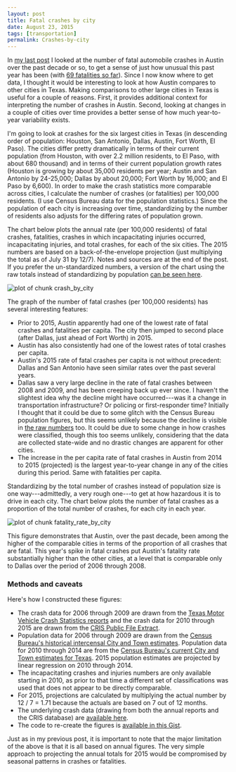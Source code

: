 ```yaml
---
layout: post
title: Fatal crashes by city
date: August 23, 2015
tags: [transportation]
permalink: Crashes-by-city
---
```


In [my last post]({{site.url}}/Crashes-in-Austin-and-Travis-Co/) I looked at the number of fatal automobile crashes in Austin over the past decade or so, to get a sense of just how unusual this past year has been (with [69 fatalities so far](http://kxan.com/2015/08/19/southbound-i-35-closed-at-airport-blvd-after-fatal-crash/)). Since I now know where to get data, I thought it would be interesting to look at how Austin compares to other cities in Texas. Making comparisons to other large cities in Texas is useful for a couple of reasons. First, it provides additional context for interpreting the number of crashes in Austin. Second, looking at changes in a couple of cities over time provides a better sense of how much year-to-year variability exists. 

I'm going to look at crashes for the six largest cities in Texas (in descending order of population: Houston, San Antonio, Dallas, Austin, Fort Worth, El Paso). The cities differ pretty dramatically in terms of their current population (from Houston, with over 2.2 million residents, to El Paso, with about 680 thousand) and in terms of their current population growth rates (Houston is growing by about 35,000 residents per year; Austin and San Antonio by 24-25,000; Dallas by about 20,000; Fort Worth by 16,000; and El Paso by 6,600). In order to make the crash statistics more comparable across cities, I calculate the number of crashes (or fatalities) per 100,000 residents. (I use Census Bureau data for the population statistics.) Since the population of each city is increasing over time, standardizing by the number of residents also adjusts for the differing rates of population grown. 

The chart below plots the annual rate (per 100,000 residents) of fatal crashes, fatalities, crashes in which incapacitating injuries occurred, incapacitating injuries, and total crashes, for each of the six cities. The 2015 numbers are based on a back-of-the-envelope projection (just multiplying the total as of July 31 by 12/7). Notes and sources are at the end of the post. If you prefer the un-standardized numbers, a version of the chart using the raw totals instead of standardizing by population [can be seen here]({{site.url}}/figure/2015-08-23-Crashes-by-city/crash_by_city-2-1.png).



![plot of chunk crash_by_city]({{site.url}}/figure/2015-08-23-Crashes-by-city/crash_by_city-1.png) 



The graph of the number of fatal crashes (per 100,000 residents) has several interesting features:

* Prior to 2015, Austin apparently had one of the lowest rate of fatal crashes and fatalities per capita. The city then jumped to second place (after Dallas, just ahead of Fort Worth) in 2015.
* Austin has also consistently had one of the lowest rates of total crashes per capita. 
* Austin's 2015 rate of fatal crashes per capita is not without precedent: Dallas and San Antonio have seen similar rates over the past several years.
* Dallas saw a very large decline in the rate of fatal crashes between 2008 and 2009, and has been creeping back up ever since. I haven't the slightest idea why the decline might have occurred---was it a change in transportation infrastructure? Or policing or first-responder time? Initially I thought that it could be due to some glitch with the Census Bureau population figures, but this seems unlikely because the decline is visible in [the raw numbers]({{site.url}}/figure/2015-08-23-Crashes-by-city/crash_by_city-2-1.png) too. It could be due to some change in how crashes were classified, though this too seems unlikely, considering that the data are collected state-wide and no drastic changes are apparent for other cities.
* The increase in the per capita rate of fatal crashes in Austin from 2014 to 2015 (projected) is the largest year-to-year change in any of the cities during this period. Same with fatalities per capita.

Standardizing by the total number of crashes instead of population size is one way---admittedly, a very rough one---to get at how hazardous it is to drive in each city. The chart below plots the number of fatal crashes as a proportion of the total number of crashes, for each city in each year. 

![plot of chunk fatality_rate_by_city]({{site.url}}/figure/2015-08-23-Crashes-by-city/fatality_rate_by_city-1.png) 

This figure demonstrates that Austin, over the past decade, been among the higher of the comparable cities in terms of the proportion of all crashes that are fatal. This year's spike in fatal crashes put Austin's fatality rate substantially higher than the other cities, at a level that is comparable only to Dallas over the period of 2006 through 2008. 

### Methods and caveats

Here's how I constructed these figures:

* The crash data for 2006 through 2009 are drawn from the [Texas Motor Vehicle Crash Statistics reports](http://www.txdot.gov/government/enforcement/annual-summary.html) and the crash data for 2010 through 2015 are drawn from the [CRIS Public File Extract](http://www.txdot.gov/government/enforcement/data-access.html).
* Population data for 2006 through 2009 are drawn from the [Census Bureau's historical intercensal City and Town estimates](http://www.census.gov/popest/data/intercensal/cities/cities2010.html). Population data for 2010 through 2014 are from the [Census Bureau's current City and Town estimates for Texas](http://www.census.gov/popest/data/intercensal/cities/cities2010.html). 2015 population estimates are projected by linear regression on 2010 through 2014.
* The incapacitating crashes and injuries numbers are only available starting in 2010, as prior to that time a different set of classifications was used that does not appear to be directly comparable.
* For 2015, projections are calculated by multiplying the actual number by 12 / 7 = 1.71 because the actuals are based on 7 out of 12 months. 
* The underlying crash data (drawing from both the annual reports and the CRIS database) are [available here]({{site.url}}/data/Yearly_crash_data_by_city.csv). 
* The code to re-create the figures is [available in this Gist](https://gist.github.com/2825b7e2a2b49ff2e61a.git).

Just as in my previous post, it is important to note that the major limitation of the above is that it is all based on annual figures. The very simple approach to projecting the annual totals for 2015 would be compromised by seasonal patterns in crashes or fatalities. 
